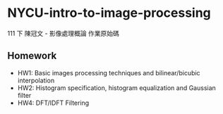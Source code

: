 # NYCU-intro-to-image-processing

111 下 陳冠文 - 影像處理概論 作業原始碼

## Homework

- HW1: Basic images processing techniques and bilinear/bicubic interpolation
- HW2: Histogram specification, histogram equalization and Gaussian filter
- HW4: DFT/IDFT Filtering
